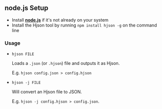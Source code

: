 
## node.js Setup

- Install [**node.js**](http://nodejs.org/) if it's not already on your system
- Install the Hjson tool by running `npm install hjson -g` on the command line

### Usage

- `hjson FILE`

  Loads a `.json` (or `.hjson`) file and outputs it as Hjson.

  E.g. `hjson config.json > config.hjson`

- `hjson -j FILE`

  Will convert an Hjson file to JSON.

  E.g. `hjson -j config.hjson > config.json`.
